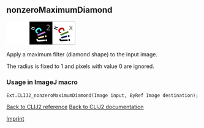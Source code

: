 ## nonzeroMaximumDiamond
<img src="images/mini_empty_logo.png"/><img src="images/mini_clij2_logo.png"/><img src="images/mini_clijx_logo.png"/>

Apply a maximum filter (diamond shape) to the input image. 

The radius is fixed to 1 and pixels with value 0 are ignored.

### Usage in ImageJ macro
```
Ext.CLIJ2_nonzeroMaximumDiamond(Image input, ByRef Image destination);
```


[Back to CLIJ2 reference](https://clij.github.io/clij2-docs/reference)
[Back to CLIJ2 documentation](https://clij.github.io/clij2-docs)

[Imprint](https://clij.github.io/imprint)
